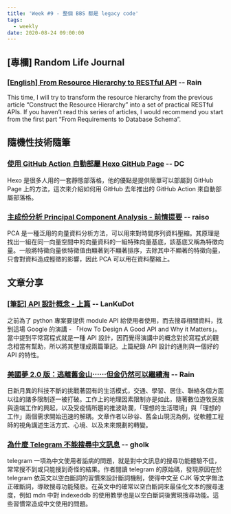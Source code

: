 ```yaml
---
title: 'Week #9 - 整個 BBS 都是 legacy code'
tags:
  - weekly
date: 2020-08-24 09:00:00
---
```


## [專欄] Random Life Journal
### [[English] From Resource Hierarchy to RESTful API](https://medium.com/random-life-journal/from-resource-hierarchy-to-restful-api-dabc1866821e?source=friends_link&sk=2af6e6d39d34b1e5ec9ae5ac9b8797d3) -- Rain
This time, I will try to transform the resource hierarchy from the previous article “Construct the Resource Hierarchy” into a set of practical RESTful APIs. If you haven’t read this series of articles, I would recommend you start from the first part “From Requirements to Database Schema”.

## 隨機性技術隨筆
### [使用 GitHub Action 自動部屬 Hexo GitHub Page](https://blog.danielchen.cc/2020/06/16/hexo-github-action/) -- DC
Hexo 是很多人用的一套靜態部落格，他的優點是提供簡單可以部屬到 GitHub Page 上的方法，這次來介紹如何用 GitHub 去年推出的 GitHub Action 來自動部屬部落格。

### [主成份分析 Principal Component Analysis - 前情提要](https://hackmd.io/@raiso/S1ut4rac8) -- raiso
PCA 是一種泛用的向量資料分析方法，可以用來對時間序列資料壓縮。其原理是找出一組在同一向量空間中的向量資料的一組特殊向量基底，該基底又稱為特徵向量。一般將特徵向量依特徵值由顯著到不顯著排序，去除其中不顯著的特徵向量，只會對資料造成輕徵的影響，因此 PCA 可以用在資料壓縮上。

## 文章分享
### [[筆記] API 設計概念 - 上篇](https://airfishqi.blogspot.com/2020/07/api.html) -- LanKuDot
之前為了 python 專案要提供 module API 給使用者使用，而去搜尋相關資料，找到這場 Google 的演講 - 「How To Design A Good API and Why it Matters」。當中提到平常寫程式就是一種 API 設計，因而覺得演講中的概念對於寫程式的觀念相當有幫助，所以將其整理成兩篇筆記。上篇紀錄 API 設計的通則與一個好的 API 的特性。

### [美國夢 2.0 版：逃離舊金山⋯⋯但金仍然可以繼續淘](https://vocus.cc/bass/5f38c478fd89780001d1b3f7) -- Rain
日新月異的科技不斷的挑戰著固有的生活模式，交通、學習、居住、聯絡各個方面以往的諸多限制逐一被打破。工作上的地理因素限制亦是如此，隨著數位遊牧民族與遠端工作的興起，以及受疫情所趨的推波助瀾，「理想的生活環境」與「理想的工作」兩個需求開始迅速的解耦。文章作者以矽谷、舊金山現況為例，從軟體工程師的視角講述生活方式、心境、以及未來規劃的轉變。

### [為什麼 Telegram 不能搜尋中文訊息](https://medium.com/@nevik.w39/%E7%82%BA%E4%BB%80%E9%BA%BC-telegram-%E4%B8%8D%E8%83%BD%E6%90%9C%E5%B0%8B%E4%B8%AD%E6%96%87%E8%A8%8A%E6%81%AF-6b7d07690e6f) -- gholk
telegram 一項為中文使用者詬病的問題，就是對中文訊息的搜尋功能體驗不佳，常常搜不到或只能搜到奇怪的結果。作者閱讀 telegram 的原始碼，發現原因在於 telegram 依英文以空白斷詞的習慣來設計斷詞機制，使得中文至 CJK 等文字無法正確斷詞，導致搜尋功能殘廢。在英文中的確常以空白斷詞來最佳化文本的搜尋速度，例如 mdn 中對 indexeddb 的使用教學也是以空白斷詞後實現搜尋功能。這些習慣常造成中文使用的問題。

